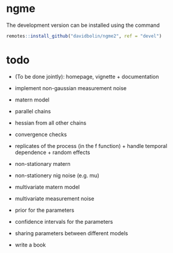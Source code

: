 # ngme

 The development version can be installed using the command
```r
remotes::install_github("davidbolin/ngme2", ref = "devel")
```
# todo

* (To be done jointly): homepage, vignette + documentation

* implement non-gaussian measurement noise
* matern model
* parallel chains 
* hessian from all other chains
* convergence checks
* replicates of the process (in the f function) + handle temporal dependence + random effects
* non-stationary matern
* non-stationery nig noise (e.g. mu)
* multivariate matern model
* multivariate measurement noise
* prior for the parameters
* confidence intervals for the parameters
* sharing parameters between different models
* write a book
